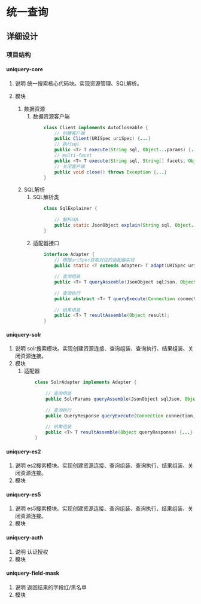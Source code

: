 # 统一查询
## 详细设计

###	项目结构

####	uniquery-core 
1.	说明
	统一搜索核心代码块。实现资源管理、SQL解析。

1.	模块
	1.	数据资源
		1.	数据资源客户端	
			~~~java
				class Client implements AutoCloseable {
					// 创建客户端
					public Client(URISpec uriSpec) {...}
					// 执行sql
					public <T> T execute(String sql, Object...params) {...}
					// multi-facet
					public <T> T execute(String sql, String[] facets, Object...params) {...}
					// 关闭客户端
					public void close() throws Exception {...}
				}
			~~~
	1.	SQL解析
		1.	SQL解析类
			~~~java
				class SqlExplainer {
					
					// 解析SQL
					public static JsonObject explain(String sql, Object... params) {...};
				}
			~~~
		1.	适配器接口
			~~~java
				interface Adapter {
					// 根据uriSpec获取对应的适配器实现
					public static <T extends Adapter> T adapt(URISpec uriSpec) {...}
					
					// 查询组装
				    public <T> T queryAssemble(JsonObject sqlJson, Object...params);
				    
				    // 查询执行
    				public abstract <T> T queryExecute(Connection connection, Object query, String table);
				    
				    // 结果组装
				    public <T> T resultAssemble(Object result);
				}
			~~~
####	uniquery-solr 
1.	说明 
	solr搜索模块。实现创建资源连接、查询组装、查询执行、结果组装、关闭资源连接。
1.	模块 
	1.	适配器
		~~~java
			class SolrAdapter implements Adapter {
				
				// 查询组装
				public SolrParams queryAssemble(JsonObject sqlJson, Object...params) {...}
				
				// 查询执行
				public QueryResponse queryExecute(Connection connection, Object solrParams, String table) {...}
				
				// 结果组装
				public <T> T resultAssemble(Object queryResponse) {...}
			}
		~~~

####	uniquery-es2
1.	说明 
	es2搜索模块。实现创建资源连接、查询组装、查询执行、结果组装、关闭资源连接。
1.	模块
####	uniquery-es5
1.	说明 
	es5搜索模块。实现创建资源连接、查询组装、查询执行、结果组装、关闭资源连接。
1.	模块
####	uniquery-auth
1.	说明 
	认证授权
1.	模块
####	uniquery-field-mask
1.	说明 
	返回结果的字段红/黑名单
1.	模块